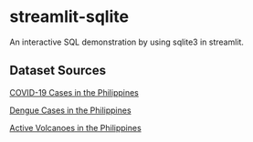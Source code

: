 # streamlit-sqlite
An interactive SQL demonstration by using sqlite3 in streamlit.

## Dataset Sources
[COVID-19 Cases in the Philippines](https://www.kaggle.com/datasets/cvronao/covid19-philippine-dataset?select=Case_Information.csv)

[Dengue Cases in the Philippines](https://www.kaggle.com/datasets/grosvenpaul/dengue-cases-in-the-philippines)

[Active Volcanoes in the Philippines](https://www.kaggle.com/datasets/gabbygab/active-volcanoes-in-the-philippines)